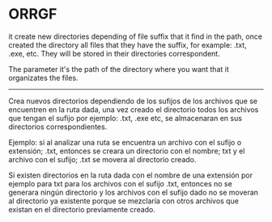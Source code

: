# ORRGF

it create new directories depending of file suffix that it find in the path, once created the
directory all files that they have the suffix, for example: .txt, .exe, etc. They will be stored
in their directories correspondent.
        
The parameter it's the path of the directory where you want that it organizates the files.
  
--------------------------------------------------------------------------------------------------
        
Crea nuevos directorios dependiendo de los sufijos de los archivos que se encuentren
en la ruta dada, una vez creado el directorio todos los archivos que tengan el sufijo
por ejemplo: .txt, .exe etc, se almacenaran en sus directorios correspondientes.
        
Ejemplo: si al analizar una ruta se encuentra un archivo con el sufijo o extensión; .txt,
entonces se creara un directorio con el nombre; txt y el archivo con el sufijo; .txt se movera
al directorio creado.        
        
Si existen directorios en la ruta dada con el nombre de una extensión por ejemplo para txt para los
archivos con el sufijo .txt, entonces no se generara ningún directorio y los archivos con el sufijo
dado no se moveran al directorio ya existente porque se mezclaría con otros archivos que existan
en el directorio previamente creado. 
